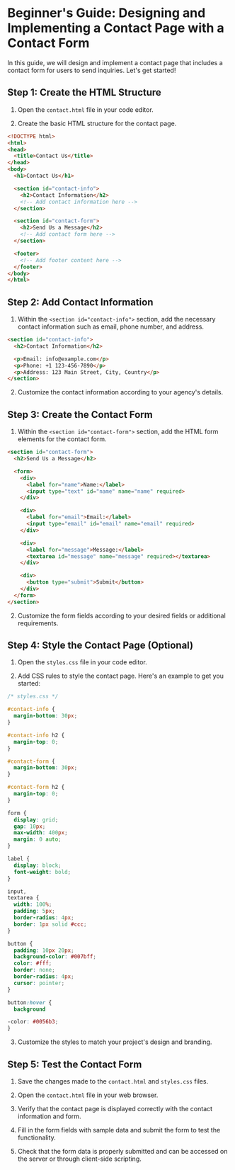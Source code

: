# Beginner's Guide: Designing and Implementing a Contact Page with a Contact Form

In this guide, we will design and implement a contact page that includes a contact form for users to send inquiries. Let's get started!

## Step 1: Create the HTML Structure

1. Open the `contact.html` file in your code editor.

2. Create the basic HTML structure for the contact page.

```html
<!DOCTYPE html>
<html>
<head>
  <title>Contact Us</title>
</head>
<body>
  <h1>Contact Us</h1>

  <section id="contact-info">
    <h2>Contact Information</h2>
    <!-- Add contact information here -->
  </section>

  <section id="contact-form">
    <h2>Send Us a Message</h2>
    <!-- Add contact form here -->
  </section>

  <footer>
    <!-- Add footer content here -->
  </footer>
</body>
</html>
```

## Step 2: Add Contact Information

1. Within the `<section id="contact-info">` section, add the necessary contact information such as email, phone number, and address.

```html
<section id="contact-info">
  <h2>Contact Information</h2>

  <p>Email: info@example.com</p>
  <p>Phone: +1 123-456-7890</p>
  <p>Address: 123 Main Street, City, Country</p>
</section>
```

2. Customize the contact information according to your agency's details.

## Step 3: Create the Contact Form

1. Within the `<section id="contact-form">` section, add the HTML form elements for the contact form.

```html
<section id="contact-form">
  <h2>Send Us a Message</h2>

  <form>
    <div>
      <label for="name">Name:</label>
      <input type="text" id="name" name="name" required>
    </div>

    <div>
      <label for="email">Email:</label>
      <input type="email" id="email" name="email" required>
    </div>

    <div>
      <label for="message">Message:</label>
      <textarea id="message" name="message" required></textarea>
    </div>

    <div>
      <button type="submit">Submit</button>
    </div>
  </form>
</section>
```

2. Customize the form fields according to your desired fields or additional requirements.

## Step 4: Style the Contact Page (Optional)

1. Open the `styles.css` file in your code editor.

2. Add CSS rules to style the contact page. Here's an example to get you started:

```css
/* styles.css */

#contact-info {
  margin-bottom: 30px;
}

#contact-info h2 {
  margin-top: 0;
}

#contact-form {
  margin-bottom: 30px;
}

#contact-form h2 {
  margin-top: 0;
}

form {
  display: grid;
  gap: 10px;
  max-width: 400px;
  margin: 0 auto;
}

label {
  display: block;
  font-weight: bold;
}

input,
textarea {
  width: 100%;
  padding: 5px;
  border-radius: 4px;
  border: 1px solid #ccc;
}

button {
  padding: 10px 20px;
  background-color: #007bff;
  color: #fff;
  border: none;
  border-radius: 4px;
  cursor: pointer;
}

button:hover {
  background

-color: #0056b3;
}
```

3. Customize the styles to match your project's design and branding.

## Step 5: Test the Contact Form

1. Save the changes made to the `contact.html` and `styles.css` files.

2. Open the `contact.html` file in your web browser.

3. Verify that the contact page is displayed correctly with the contact information and form.

4. Fill in the form fields with sample data and submit the form to test the functionality.

5. Check that the form data is properly submitted and can be accessed on the server or through client-side scripting.

